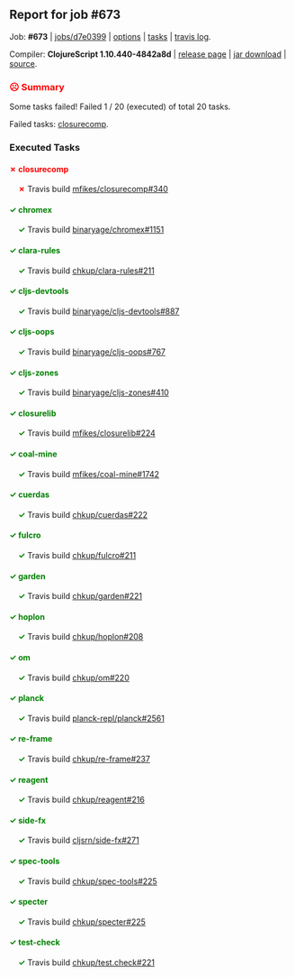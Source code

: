 ## Report for job #673

Job: **#673** | [jobs/d7e0399](https://github.com/cljs-oss/canary/commit/d7e0399736bbcd420efb962089aa2146718c54fd) | [options](options.edn) | [tasks](tasks.edn) | [travis log](https://travis-ci.org/cljs-oss/canary/builds/456749134).

Compiler: **ClojureScript 1.10.440-4842a8d** | [release page](https://github.com/cljs-oss/canary/releases/tag/r1.10.440-4842a8d) | [jar download](https://github.com/cljs-oss/canary/releases/download/r1.10.440-4842a8d/clojurescript-1.10.440-4842a8d.jar) | [source](https://github.com/mfikes/clojurescript/commit/4842a8d95c1552066c47171b33923af1ac7c0c32).

### <b style='color:red'>☹ Summary</b>

Some tasks failed! Failed 1 / 20 (executed) of total 20 tasks.

Failed tasks: [closurecomp](#-closurecomp).

### Executed Tasks

#### <b style='color:red'>&#x2717; closurecomp</b>
&nbsp;&nbsp;&nbsp;&nbsp;<b style='color:red'>&#x2717;</b> Travis build [mfikes/closurecomp#340](https://travis-ci.org/mfikes/closurecomp/builds/456750125)<br>

#### <b style='color:green'>&#x2713; chromex</b>
&nbsp;&nbsp;&nbsp;&nbsp;<b style='color:green'>&#x2713;</b> Travis build [binaryage/chromex#1151](https://travis-ci.org/binaryage/chromex/builds/456750100)<br>

#### <b style='color:green'>&#x2713; clara-rules</b>
&nbsp;&nbsp;&nbsp;&nbsp;<b style='color:green'>&#x2713;</b> Travis build [chkup/clara-rules#211](https://travis-ci.org/chkup/clara-rules/builds/456750102)<br>

#### <b style='color:green'>&#x2713; cljs-devtools</b>
&nbsp;&nbsp;&nbsp;&nbsp;<b style='color:green'>&#x2713;</b> Travis build [binaryage/cljs-devtools#887](https://travis-ci.org/binaryage/cljs-devtools/builds/456750104)<br>

#### <b style='color:green'>&#x2713; cljs-oops</b>
&nbsp;&nbsp;&nbsp;&nbsp;<b style='color:green'>&#x2713;</b> Travis build [binaryage/cljs-oops#767](https://travis-ci.org/binaryage/cljs-oops/builds/456750110)<br>

#### <b style='color:green'>&#x2713; cljs-zones</b>
&nbsp;&nbsp;&nbsp;&nbsp;<b style='color:green'>&#x2713;</b> Travis build [binaryage/cljs-zones#410](https://travis-ci.org/binaryage/cljs-zones/builds/456750117)<br>

#### <b style='color:green'>&#x2713; closurelib</b>
&nbsp;&nbsp;&nbsp;&nbsp;<b style='color:green'>&#x2713;</b> Travis build [mfikes/closurelib#224](https://travis-ci.org/mfikes/closurelib/builds/456750119)<br>

#### <b style='color:green'>&#x2713; coal-mine</b>
&nbsp;&nbsp;&nbsp;&nbsp;<b style='color:green'>&#x2713;</b> Travis build [mfikes/coal-mine#1742](https://travis-ci.org/mfikes/coal-mine/builds/456750129)<br>

#### <b style='color:green'>&#x2713; cuerdas</b>
&nbsp;&nbsp;&nbsp;&nbsp;<b style='color:green'>&#x2713;</b> Travis build [chkup/cuerdas#222](https://travis-ci.org/chkup/cuerdas/builds/456750135)<br>

#### <b style='color:green'>&#x2713; fulcro</b>
&nbsp;&nbsp;&nbsp;&nbsp;<b style='color:green'>&#x2713;</b> Travis build [chkup/fulcro#211](https://travis-ci.org/chkup/fulcro/builds/456750139)<br>

#### <b style='color:green'>&#x2713; garden</b>
&nbsp;&nbsp;&nbsp;&nbsp;<b style='color:green'>&#x2713;</b> Travis build [chkup/garden#221](https://travis-ci.org/chkup/garden/builds/456750141)<br>

#### <b style='color:green'>&#x2713; hoplon</b>
&nbsp;&nbsp;&nbsp;&nbsp;<b style='color:green'>&#x2713;</b> Travis build [chkup/hoplon#208](https://travis-ci.org/chkup/hoplon/builds/456750148)<br>

#### <b style='color:green'>&#x2713; om</b>
&nbsp;&nbsp;&nbsp;&nbsp;<b style='color:green'>&#x2713;</b> Travis build [chkup/om#220](https://travis-ci.org/chkup/om/builds/456750156)<br>

#### <b style='color:green'>&#x2713; planck</b>
&nbsp;&nbsp;&nbsp;&nbsp;<b style='color:green'>&#x2713;</b> Travis build [planck-repl/planck#2561](https://travis-ci.org/planck-repl/planck/builds/456750207)<br>

#### <b style='color:green'>&#x2713; re-frame</b>
&nbsp;&nbsp;&nbsp;&nbsp;<b style='color:green'>&#x2713;</b> Travis build [chkup/re-frame#237](https://travis-ci.org/chkup/re-frame/builds/456750191)<br>

#### <b style='color:green'>&#x2713; reagent</b>
&nbsp;&nbsp;&nbsp;&nbsp;<b style='color:green'>&#x2713;</b> Travis build [chkup/reagent#216](https://travis-ci.org/chkup/reagent/builds/456750185)<br>

#### <b style='color:green'>&#x2713; side-fx</b>
&nbsp;&nbsp;&nbsp;&nbsp;<b style='color:green'>&#x2713;</b> Travis build [cljsrn/side-fx#271](https://travis-ci.org/cljsrn/side-fx/builds/456750187)<br>

#### <b style='color:green'>&#x2713; spec-tools</b>
&nbsp;&nbsp;&nbsp;&nbsp;<b style='color:green'>&#x2713;</b> Travis build [chkup/spec-tools#225](https://travis-ci.org/chkup/spec-tools/builds/456750163)<br>

#### <b style='color:green'>&#x2713; specter</b>
&nbsp;&nbsp;&nbsp;&nbsp;<b style='color:green'>&#x2713;</b> Travis build [chkup/specter#225](https://travis-ci.org/chkup/specter/builds/456750175)<br>

#### <b style='color:green'>&#x2713; test-check</b>
&nbsp;&nbsp;&nbsp;&nbsp;<b style='color:green'>&#x2713;</b> Travis build [chkup/test.check#221](https://travis-ci.org/chkup/test.check/builds/456750169)<br>